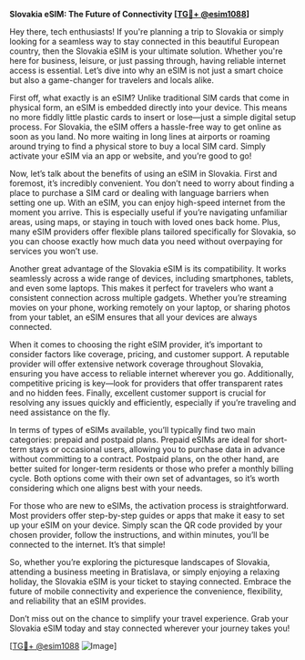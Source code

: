 **Slovakia eSIM: The Future of Connectivity [[TG💪+ @esim1088](https://t.me/s/esim1088)]**

Hey there, tech enthusiasts! If you're planning a trip to Slovakia or simply looking for a seamless way to stay connected in this beautiful European country, then the Slovakia eSIM is your ultimate solution. Whether you're here for business, leisure, or just passing through, having reliable internet access is essential. Let’s dive into why an eSIM is not just a smart choice but also a game-changer for travelers and locals alike.

First off, what exactly is an eSIM? Unlike traditional SIM cards that come in physical form, an eSIM is embedded directly into your device. This means no more fiddly little plastic cards to insert or lose—just a simple digital setup process. For Slovakia, the eSIM offers a hassle-free way to get online as soon as you land. No more waiting in long lines at airports or roaming around trying to find a physical store to buy a local SIM card. Simply activate your eSIM via an app or website, and you’re good to go!

Now, let’s talk about the benefits of using an eSIM in Slovakia. First and foremost, it’s incredibly convenient. You don’t need to worry about finding a place to purchase a SIM card or dealing with language barriers when setting one up. With an eSIM, you can enjoy high-speed internet from the moment you arrive. This is especially useful if you’re navigating unfamiliar areas, using maps, or staying in touch with loved ones back home. Plus, many eSIM providers offer flexible plans tailored specifically for Slovakia, so you can choose exactly how much data you need without overpaying for services you won’t use.

Another great advantage of the Slovakia eSIM is its compatibility. It works seamlessly across a wide range of devices, including smartphones, tablets, and even some laptops. This makes it perfect for travelers who want a consistent connection across multiple gadgets. Whether you’re streaming movies on your phone, working remotely on your laptop, or sharing photos from your tablet, an eSIM ensures that all your devices are always connected.

When it comes to choosing the right eSIM provider, it’s important to consider factors like coverage, pricing, and customer support. A reputable provider will offer extensive network coverage throughout Slovakia, ensuring you have access to reliable internet wherever you go. Additionally, competitive pricing is key—look for providers that offer transparent rates and no hidden fees. Finally, excellent customer support is crucial for resolving any issues quickly and efficiently, especially if you’re traveling and need assistance on the fly.

In terms of types of eSIMs available, you’ll typically find two main categories: prepaid and postpaid plans. Prepaid eSIMs are ideal for short-term stays or occasional users, allowing you to purchase data in advance without committing to a contract. Postpaid plans, on the other hand, are better suited for longer-term residents or those who prefer a monthly billing cycle. Both options come with their own set of advantages, so it’s worth considering which one aligns best with your needs.

For those who are new to eSIMs, the activation process is straightforward. Most providers offer step-by-step guides or apps that make it easy to set up your eSIM on your device. Simply scan the QR code provided by your chosen provider, follow the instructions, and within minutes, you’ll be connected to the internet. It’s that simple!

So, whether you’re exploring the picturesque landscapes of Slovakia, attending a business meeting in Bratislava, or simply enjoying a relaxing holiday, the Slovakia eSIM is your ticket to staying connected. Embrace the future of mobile connectivity and experience the convenience, flexibility, and reliability that an eSIM provides. 

Don’t miss out on the chance to simplify your travel experience. Grab your Slovakia eSIM today and stay connected wherever your journey takes you! 

[[TG💪+ @esim1088](https://t.me/s/esim1088) ![Image](https://i.postimg.cc/Y0z9fWf4/image.png)]